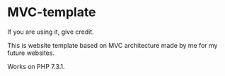 # MVC-template

If you are using it, give credit.

This is website template based on MVC architecture made by me for my future websites.

Works on PHP 7.3.1.
